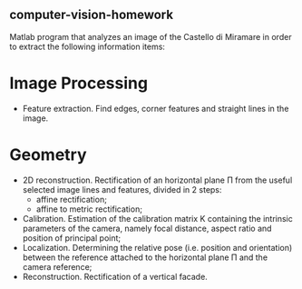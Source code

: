 ## computer-vision-homework

Matlab program that analyzes an image of the Castello di Miramare in order to extract the following information items:

# Image Processing
- Feature extraction. Find edges, corner features and straight lines in the image.

# Geometry
- 2D reconstruction. Rectification of an horizontal plane Π from the useful selected image lines and features, divided in 2 steps:
  - affine rectification;
  - affine to metric rectification;
- Calibration. Estimation of the calibration matrix K containing the intrinsic parameters of the camera, namely focal distance, aspect ratio and position of principal point;
- Localization. Determining the relative pose (i.e. position and orientation) between the reference attached to the horizontal plane Π and the camera reference;
- Reconstruction. Rectification of a vertical facade.
